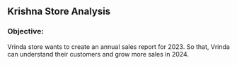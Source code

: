 ## Krishna Store Analysis

### Objective:
Vrinda store wants to create an annual sales report for 2023. So that, Vrinda can understand their customers and grow more sales in 2024.
